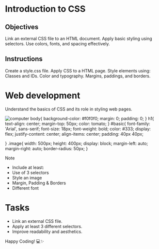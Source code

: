 # Introduction to CSS

## Objectives
Link an external CSS file to an HTML document.
Apply basic styling using selectors.
Use colors, fonts, and spacing effectively.

## Instructions

Create a style.css file.
Apply CSS to a HTML page.
Style elements using:
Classes and IDs.
Color and typography.
Margins, paddings, and borders.

<!DOCTYPE html>
<html lang="en">
<head>
    <meta charset="UTF-8">
    <meta name="viewport" content="width=mn, initial-scale=1.0">
    <link rel="stylesheet" href="styles.css">
</head>
<body>
    <h1>Web development</h1>
    <p id="basic">Understand the basics of CSS and its role in styling web pages.</p>
    <img class="image" src="pexels-luis-gomes-166706-546819.jpg" alt="computer">
</body>
</html>
body{
    background-color: #f0f0f0;
    margin: 0;
    padding: 0; 
}
h1{
    text-align: center;
    margin-top: 50px;
    color: tomato;
}
#basic{
    font-family: 'Arial', sans-serif;
    font-size: 18px; 
    font-weight: bold; 
    color: #333; 
    display: flex;
    justify-content: center;
    align-items: center;
    padding: 40px 40px;
    
}
.image{
    width: 500px;
    height: 400px;
    display: block;
    margin-left: auto;
    margin-right: auto;
    border-radius: 50px;
}

>[!NOTE]
>  - Include at least:
>  - Use of 3 selectors
>  - Style an image
>  - Margin, Padding & Borders
>  - Different font

# Tasks
 - Link an external CSS file.
 - Apply at least 3 different selectors.
 - Improve readability and aesthetics.

Happy Coding! 💻✨
